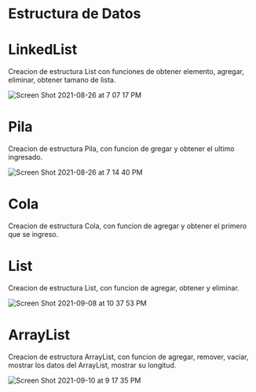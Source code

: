 # Estructura de Datos

# LinkedList 
Creacion de estructura List con funciones de obtener elemento, agregar, eliminar, obtener tamano de lista.

![Screen Shot 2021-08-26 at 7 07 17 PM](https://user-images.githubusercontent.com/62443757/131055497-ba8fc536-5ec2-4828-88cf-23e76bd9ef51.png)

# Pila

Creacion de estructura Pila, con funcion de gregar y obtener el ultimo ingresado.

![Screen Shot 2021-08-26 at 7 14 40 PM](https://user-images.githubusercontent.com/62443757/131055996-dc896e84-e875-4a0f-a193-93a1a4d17dd7.png)

# Cola

Creacion de estructura Cola, con funcion de agregar y obtener el primero que se ingreso.

# List

Creacion de estructura List, con funcion de agregar, obtener y eliminar.

![Screen Shot 2021-09-08 at 10 37 53 PM](https://user-images.githubusercontent.com/62443757/132623379-cf9aa371-8510-4e1d-896f-3a6e3883423c.png)

# ArrayList

Creacion de estructura ArrayList, con funcion de agregar, remover, vaciar, mostrar los datos del ArrayList, mostrar su longitud.

![Screen Shot 2021-09-10 at 9 17 35 PM](https://user-images.githubusercontent.com/62443757/132934498-26fb2b16-e064-449d-85ed-9d356fcba917.png)

